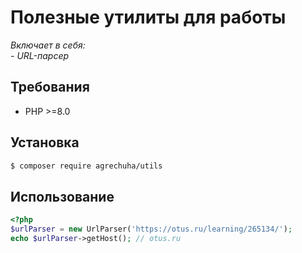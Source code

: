 # Полезные утилиты для работы

_Включает в себя:_  
_- URL-парсер_

## Требования

- PHP >=8.0

## Установка

```bash
$ composer require agrechuha/utils
```

## Использование

```php
<?php
$urlParser = new UrlParser('https://otus.ru/learning/265134/');
echo $urlParser->getHost(); // otus.ru
```